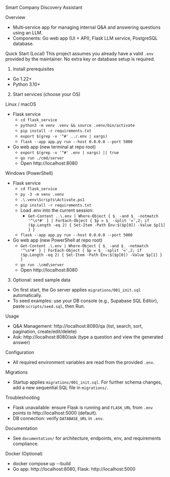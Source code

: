 Smart Company Discovery Assistant

Overview
- Multi‑service app for managing internal Q&A and answering questions using an LLM.
- Components: Go web app (UI + API), Flask LLM service, PostgreSQL database.

Quick Start (Local)
This project assumes you already have a valid `.env` provided by the maintainer. No extra key or database setup is required.

1) Install prerequisites
- Go 1.22+
- Python 3.10+

2) Start services (choose your OS)

Linux / macOS
- Flask service
  - `cd flask_service`
  - `python3 -m venv .venv && source .venv/bin/activate`
  - `pip install -r requirements.txt`
  - `export $(grep -v '^#' ../.env | xargs)`
  - `flask --app app.py run --host 0.0.0.0 --port 5000`
- Go web app (new terminal at repo root)
  - `export $(grep -v '^#' .env | xargs) || true`
  - `go run ./cmd/server`
  - Open http://localhost:8080

Windows (PowerShell)
- Flask service
  - `cd flask_service`
  - `py -3 -m venv .venv`
  - `.\.venv\Scripts\Activate.ps1`
  - `pip install -r requirements.txt`
  - Load .env into the current session:
    - `Get-Content ..\.env | Where-Object { $_ -and $_ -notmatch '^\s*#' } | ForEach-Object { $p = $_ -split '=',2; if ($p.Length -eq 2) { Set-Item -Path Env:$($p[0]) -Value $p[1] } }`
  - `flask --app app.py run --host 0.0.0.0 --port 5000`
- Go web app (new PowerShell at repo root)
  - `Get-Content .\.env | Where-Object { $_ -and $_ -notmatch '^\s*#' } | ForEach-Object { $p = $_ -split '=',2; if ($p.Length -eq 2) { Set-Item -Path Env:$($p[0]) -Value $p[1] } }`
  - `go run .\cmd\server`
  - Open http://localhost:8080

3) Optional: seed sample data
- On first start, the Go server applies `migrations/001_init.sql` automatically.
- To seed examples: use your DB console (e.g., Supabase SQL Editor), paste `scripts/seed.sql`, then Run.

Usage
- Q&A Management: http://localhost:8080/qa (list, search, sort, pagination, create/edit/delete)
- Ask: http://localhost:8080/ask (type a question and view the generated answer)

Configuration
- All required environment variables are read from the provided `.env`.

Migrations
- Startup applies `migrations/001_init.sql`. For further schema changes, add a new sequential SQL file in `migrations/`.

Troubleshooting
- Flask unavailable: ensure Flask is running and `FLASK_URL` from `.env` points to http://localhost:5000 (default).
- DB connection: verify `DATABASE_URL` in `.env`.

Documentation
- See `documentation/` for architecture, endpoints, env, and requirements compliance.

Docker (Optional)
- docker compose up --build
- Go app: http://localhost:8080, Flask: http://localhost:5000
